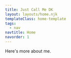 ```yaml
---
title: Just Call Me DK
layout: layouts/home.njk
templateClass: home-template
tags:
  - nav
navtitle: Home
navorder: 1
---
```


Here's more about me.

